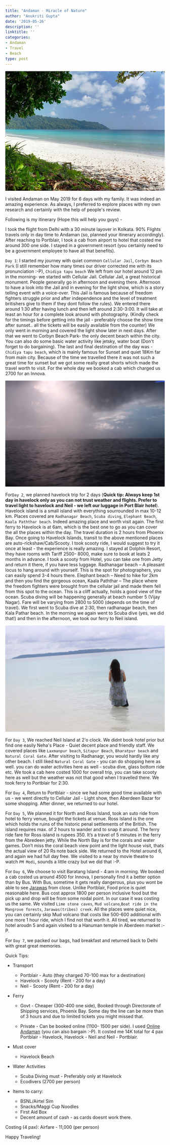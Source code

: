 ```yaml
---
title: "Andaman - Miracle of Nature"
author: "Anukriti Gupta"
date: '2019-05-26'
description: ''
linktitle: ''
categories:
- Andaman
- Travel
- Beach
type: post
---
```




![Radha Nagar Beach - Google Picture](../../static/img/Andaman.jpg)


I visited Andaman on May 2019 for 6 days with my family. It was indeed an amazing experience. As always, I preferred to explore places with my own research and certainly with the help of people's review. 

Following is my itinerary (Hope this will help you guys) - 

I took the flight from Delhi with a 30 minute layover in Kolkata. 90% Flights travels only in day time to Andaman (so, planned your itinerary accordingly). After reaching to Portblair, I took a cab from airport to hotel that costed me around 300 one side. I stayed in a government resort (you certainly need to be a government employee to have all that benefits). 


`Day 1`: 
I started my journey with quiet common `Cellular Jail`, `Corbyn Beach Park` (I still remember how many times our driver corrected me with its pronunciation :-P), `Chidiya tapu beach`
We left from our hotel around 12 pm in the morning- we started with Cellular Jail. Cellular Jail, a great historical monument. People generally go in afternoon and evening there. Afternoon to have a look into the Jail and in evening for the light show, which is a story telling event with a voice-over. This Jail is famous because of freedom fighters struggle prior and after independence and the level of treatment britishers give to them if they dont follow the rules). We entered there around 1:30 after having lunch and then left around 2:30-3:00. It will take at least an hour for a complete look around with photography. 
(Kindly check for the timings before getting into the jail - preferably choose the show time after sunset.. all the tickets will be easily available from the counter)
We only went in morning and covered the light show later in next days. After that we went to Corbyn Beach Park- the only decent beach within the city. You can also do some basic water activity like jetsky, water boat (Don't forget to do bargaining).
The last and final destination of the day was - `Chidiya tapu beach`, which is mainly famous for Sunset and quiet 18Km far from main city. Because of the time we travelled there it was not such a great time for sunset but we got some really great shorts which made the travel worth to visit. 
For the whole day we booked a cab which charged us 2700 for an Innova. 



![Chidiya Tapu](../../static/img/ANd3.jpg)



For`Day 2`, we planned havelock trip for 2 days (**Quick tip: Always keep 1st day in havelock only as you can not trust weather and flights. Prefer to travel light to havelock and Neil - we left our luggage in Port Blair hotel**). Havelock island is a small island with everything sourrounded in max 10-12 km. Places covered are `Radhanagar Beach`, `Scuba diving`, `Elephant Beach`, `Kaala Paththar beach`.
Indeed amazing place and worth visit again. The first ferry to Havelock is at 6am, which is the best one to go as you can cover the all the places within the day.  The travel duration is 2 hours from Phoenix Bay. Once going to Havelock Islands, transit to the above mentioned places are auto-rickshaw/Cab/Scooty. I took scooty ride, I would suggest to try it once at least - the experience is really amazing. I stayed at Dolphin Resort, they have rooms with Tariff 2500- 8000,  make sure to book at leats 2 months in advance. I took a scooty from Hotel, you can take one from Jetty and return it there, if you have less luggage. Radhanagar beach – A pleasant locus to hang around with yourself. This is the spot for photographers, you can easily spend 3-4 hours there. Elephant beach – Need to hike for 2km and then you find the gorgeous ocean, Kaala Paththar – The place where the freedom fighters were brought from the cellular jail and made them fell from this spot to the ocean. This is a cliff actually, holds a good view of the ocean.
Scuba diving will be happening generally at beach number 5 (Vijay Nagar). Fare will be varying from 2800 to 5000 (depends on the time of travel). We first went to Scuba dive at 2:30, then radhanagar beach, then Kala Pathar beach. In the morning we again went to Scuba dive (yes, we did that!) and then in the afternoon, we took our ferry to Neil island. 


![Radha Nagar](../../static/img/ANd4.jpg)


For `Day 3`, We reached Neil Island at 2'o clock. We didnt book hotel prior but find one easily Neha's Place - Quiet decent place and friendly staff. We covered places like `Laxmanpur beach`, `Sitapur Beach`, `Bharatpur beach` and `Natural Coral Gate`. After visiting to Radhanagr, you would hardly like any other beach. I still liked `Natural Coral Gate` - you can do shopping here as well. you can do water activities here as well - scuba dive, glass bottom ride etc. We took a cab here costed 1000 for overall trip, you can take scooty here as well but the weather was not that good when I travelled there. We took ferry to Portblair for 2:30. 

For `Day 4`, Return to Portblair - since we had some good time available with us - we went directly to Cellular Jail - Light show, then Aberdeen Bazar for some shopping. After dinner, we returned to our hotel. 

For `Day 5`, We planned it for North and Ross Island, took an suto ride from hotel to ferry venue, bought the tickets at venue. Ross Island is the one which holds the ruins of the historic penal settlements of the British. The island requires max. of 2 hours to wander and to snap it around. The ferry ride fare for Ross island is rupees 350. It’s a travel of 5 minutes in the ferry from the Abredeen jetty. While the North Bay is for the corals and water games. Don’t miss the coral beach view point and the light house visit, thats the actual view of 20 Rs note back side. 
We returned to the Hotel around 6, and again we had full day free. We visited to a near by movie theatre to watch `PM Modi`, sounds a little crazy but we did that :-P. 

For `Day 6`, We choose to visit Baratang Island - 4:am in morning. We booked a cab costed us around 4500 for Innova, I personally find it a better option than by Bus. With Bus, sometime it gets really dangerous, plus you wont be able to see [Jarawas](https://www.survivalinternational.org/tribes/jarawa) from close. Unlike Portblair, Food price is quiet reasonable here. Bus cost approx 1800 per person inclusive food but the pick up and drop will be from some nodal point. In our case it was costing us the same. We visited `Lime stone caves`, `Mud volcano`,`Boat ride in the Mangrove forests`, `Jarawas(tribes) creek`. All the places were quiet nice, you can certainly skip Mud volcano that costs like 500-600 additional with one more 1 hour ride, which I find not that worth it. 
All tired, we returned to hotel aroudn 5 and again visited to a Hanuman temple in Aberdeen market :-P. 

For `Day 7`, we packed our bags, had breakfast and returned back to Delhi with great great memories. 

Quick Tips: 

- Transport

    + Portblair - Auto (they charged 70-100 max for a destination)
    + Havelock  - Scooty (Rent - 200 for a day) 
    + Neil      - Scooty (Rent - 200 for a day)
    
- Ferry 
  
    + Govt    - Cheaper (300-400 one side), Booked through Directorate of Shipping services, Phoenix Bay. 
                Some day the line can be more than of 3 hours and due to limited tickets you might missed that. 

    + Private -  Can be booked online (1100- 1500 per side). I used [Online Andaman](http://onlineandaman.com/) (you                    can also bargain :-P). It costed me 14K total for 4 pax Portblair - Havelock, Havelock - Neil and                     Neil - Portblair. 

- Must cover
  
    + Havelock Beach

- Water Activities 
  
    + Scuba Diving must - Preferably only at Havelock
    + Ecodivers (2700 per person)

- Items to carry: 

    + BSNL/Airtel Sim 
    + Snacks/Maggi Cup Noodles
    + First Aid Box
    + Decent amount of cash - as cards doesnt work there.


Costing (4 pax): 
Airfare - 11,000 (per person)


Happy Traveling! 

